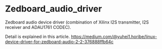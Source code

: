 # Zedboard_audio_driver
Zedboard audio device driver (combination of Xilinx I2S transmitter, I2S receiver and ADAU1761 CODEC).

Detail is explained in this article.
https://medium.com/@yuhei1.horibe/linux-device-driver-for-zedboard-audio-2-2-376888ffb64c
